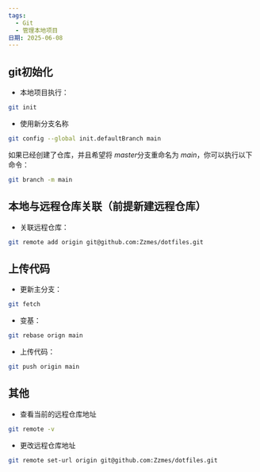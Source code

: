 ```yaml
---
tags:
  - Git
  - 管理本地项目
日期: 2025-06-08
---
```

## git初始化
- 本地项目执行：
```bash
git init
```
- 使用新分支名称
```bash
git config --global init.defaultBranch main
```
如果已经创建了仓库，并且希望将 *master*分支重命名为 *main*，你可以执行以下命令：
```bash
git branch -m main
```
## 本地与远程仓库关联（前提新建远程仓库）
- 关联远程仓库：
```bash
git remote add origin git@github.com:Zzmes/dotfiles.git
```

## 上传代码
- 更新主分支：
```bash
git fetch
```
- 变基：
```bash
git rebase orign main
```
- 上传代码：
```bash
git push origin main
```

## 其他
- 查看当前的远程仓库地址
```bash
git remote -v
```
- 更改远程仓库地址
```bash
git remote set-url origin git@github.com:Zzmes/dotfiles.git
```